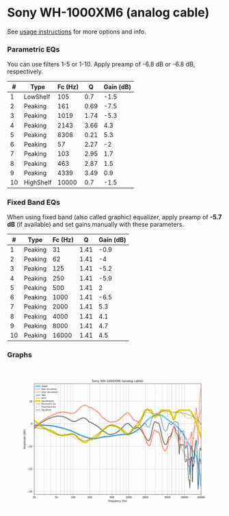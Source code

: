 # Sony WH-1000XM6 (analog cable)
See [usage instructions](https://github.com/jaakkopasanen/AutoEq#usage) for more options and info.

### Parametric EQs
You can use filters 1-5 or 1-10. Apply preamp of -6.8 dB or -6.8 dB, respectively.

|   # | Type      |   Fc (Hz) |    Q |   Gain (dB) |
|-----|-----------|-----------|------|-------------|
|   1 | LowShelf  |       105 | 0.7  |        -1.5 |
|   2 | Peaking   |       161 | 0.69 |        -7.5 |
|   3 | Peaking   |      1019 | 1.74 |        -5.3 |
|   4 | Peaking   |      2143 | 3.66 |         4.3 |
|   5 | Peaking   |      8308 | 0.21 |         5.3 |
|   6 | Peaking   |        57 | 2.27 |        -2   |
|   7 | Peaking   |       103 | 2.95 |         1.7 |
|   8 | Peaking   |       463 | 2.87 |         1.5 |
|   9 | Peaking   |      4339 | 3.49 |         0.9 |
|  10 | HighShelf |     10000 | 0.7  |        -1.5 |

### Fixed Band EQs
When using fixed band (also called graphic) equalizer, apply preamp of **-5.7 dB** (if available) and set gains manually with these parameters.

|   # | Type    |   Fc (Hz) |    Q |   Gain (dB) |
|-----|---------|-----------|------|-------------|
|   1 | Peaking |        31 | 1.41 |        -0.9 |
|   2 | Peaking |        62 | 1.41 |        -4   |
|   3 | Peaking |       125 | 1.41 |        -5.2 |
|   4 | Peaking |       250 | 1.41 |        -5.9 |
|   5 | Peaking |       500 | 1.41 |         2   |
|   6 | Peaking |      1000 | 1.41 |        -6.5 |
|   7 | Peaking |      2000 | 1.41 |         5.3 |
|   8 | Peaking |      4000 | 1.41 |         4.1 |
|   9 | Peaking |      8000 | 1.41 |         4.7 |
|  10 | Peaking |     16000 | 1.41 |         4.5 |

### Graphs
![](./Sony%20WH-1000XM6%20(analog%20cable).png)
